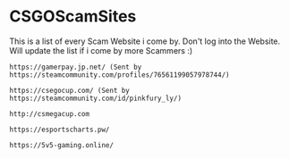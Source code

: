 # CSGOScamSites
This is a list of every Scam Website i come by. Don't log into the Website.
Will update the list if i come by more Scammers :)

    https://gamerpay.jp.net/ (Sent by https://steamcommunity.com/profiles/76561199057978744/)

    https://csegocup.com/ (Sent by https://steamcommunity.com/id/pinkfury_ly/)

    http://csmegacup.com

    https://esportscharts.pw/

    https://5v5-gaming.online/
